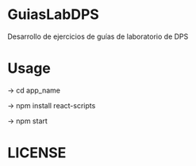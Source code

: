 # GuiasLabDPS
Desarrollo de ejercicios de guías de laboratorio de DPS

# Usage 

-> cd app_name

-> npm install react-scripts

-> npm start

# LICENSE

[MTI]: https://github.com/Jony-07/GuiasLabDPS/blob/master/LICENSE.md
